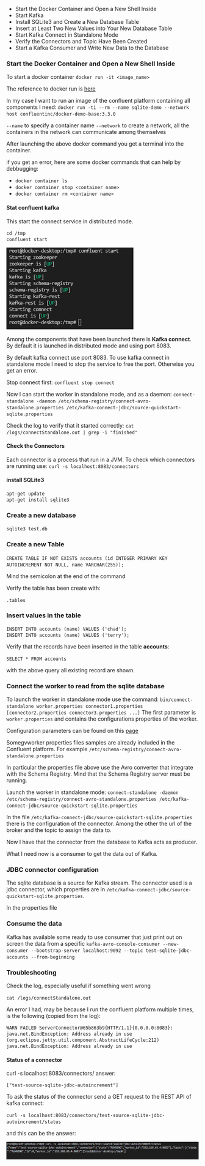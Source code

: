 - Start the Docker Container and Open a New Shell Inside
- Start Kafka
- Install SQLite3 and Create a New Database Table
- Insert at Least Two New Values into Your New Database Table
- Start Kafka Connect in Standalone Mode
- Verify the Connectors and Topic Have Been Created
- Start a Kafka Consumer and Write New Data to the Database



### Start the Docker Container and Open a New Shell Inside

To start a docker container
`docker run -it <image_name>`

The reference to docker run is [here](https://docs.docker.com/engine/reference/run/)

In my case I want to run an image of the confluent platform containing all components I need:
`docker run -ti --rm --name sqlite-demo --network host confluentinc/docker-demo-base:3.3.0`

`--name` to specify a container name
`--network` to create a network, all the containers in the network can communicate among themselves

After launching the above docker command you get a terminal into the container.

if you get an error, here are some docker commands that can help by debbugging:
- `docker container ls`
- `docker container stop <container name>`
- `docker container rm <container name>`


#### Stat confluent kafka

This start the connect service in distributed mode. 

```
cd /tmp
confluent start
```
![start kafka](pics\starting-kafka.png)

Among the components that have been launched there is **Kafka connect**. By default it is launched in distributed mode and using port 8083.

By default kafka connect use port 8083. To use kafka connect in standalone mode I need to stop the service to free the port. Otherwise you get an error.

Stop connect first:
`confluent stop connect`

Now I can start the worker in standalone mode, and as a daemon:
`connect-standalone -daemon /etc/schema-registry/connect-avro-standalone.properties /etc/kafka-connect-jdbc/source-quickstart-sqlite.properties`

Check the log to verify that it started correctly:
`cat /logs/connectStandalone.out | grep -i "finished"`

#### Check the Connectors

Each connector is a process that run in a JVM. To check which connectors are running use:
`curl -s localhost:8083/connectors`


#### install SQLite3 


```
apt-get update
apt-get install sqlite3
```

### Create a new database

`sqlite3 test.db`

### Create a new Table


`CREATE TABLE IF NOT EXISTS accounts (id INTEGER PRIMARY KEY AUTOINCREMENT NOT NULL, name VARCHAR(255));`

Mind the semicolon at the end of the command

Verify the table has been create with:

`.tables`

### Insert values in the table


```
INSERT INTO accounts (name) VALUES ('chad');
INSERT INTO accounts (name) VALUES ('terry');
```

Verify that the records have been inserted in the table **accounts**:

`SELECT * FROM accounts`

with the above query all existing record are shown.


### Connect the worker to read from the sqlite database

To launch the worker in standalone mode use the command:
`bin/connect-standalone worker.properties connector1.properties [connector2.properties connector3.properties ...]`
The first parameter is `worker.properties` and contains the configurations properties of the worker.

Configuration parameters can be found on this [page](https://docs.confluent.io/platform/current/connect/references/allconfigs.html)

Somegvworker properties files samples are already included in the Confluent platform. For example 
`/etc/schema-registry/connect-avro-standalone.properties`

In particular the properties file above use the Avro converter that integrate with the Schema Registry. Mind that the Schema Registry server must be running.

Launch the worker in standalone mode:
`connect-standalone -daemon /etc/schema-registry/connect-avro-standalone.properties /etc/kafka-connect-jdbc/source-quickstart-sqlite.properties`

In the file `/etc/kafka-connect-jdbc/source-quickstart-sqlite.properties` there is the configuration of the connector.
Among the other the url of the broker and the topic to assign the data to.

Now I have that the connector from the database to Kafka acts as producer.

What I need now is a consumer to get the data out of Kafka.

### JDBC connector configuration

The sqlite database is a source for Kafka stream. The connector used is a jdbc connector, which properties are in `/etc/kafka-connect-jdbc/source-quickstart-sqlite.properties`.

In the properties file  

### Consume the data

Kafka has available some ready to use consumer that just print out on screen the data from a specific `kafka-avro-console-consumer --new-consumer --bootstrap-server localhost:9092 --topic test-sqlite-jdbc-accounts --from-beginning`



### Troubleshooting

Check the log, especially useful if something went wrong

`cat /logs/connectStandalone.out`

An error I had, may be because I run the confluent platform multiple times, is the following (copied from the log):

```
WARN FAILED ServerConnector@65b863b9{HTTP/1.1}{0.0.0.0:8083}: java.net.BindException: Address already in use (org.eclipse.jetty.util.component.AbstractLifeCycle:212)
java.net.BindException: Address already in use
```


#### Status of a connector

curl -s localhost:8083/connectors/
answer:
```
["test-source-sqlite-jdbc-autoincrement"]
```
To ask the status of the connector send a GET request to the REST API of kafka connect:

`curl -s localhost:8083/connectors/test-source-sqlite-jdbc-autoincrement/status`

and this can be the answer:

![kafka connector status](kafka-connector-status.png)

